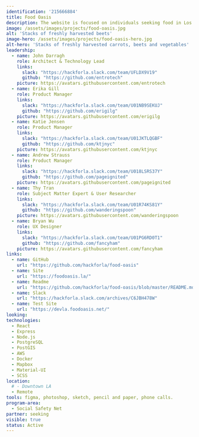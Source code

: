 ```yaml
---
identification: '215666884'
title: Food Oasis
description: The website is focused on individuals seeking food in Los Angeles who need an up-to-date resource about food pantries and meals. Our mission is to update the existing website, foodoasis.la with a simplified UI and verified data.  Future development goals include creating functionality for referral services that will allow the end user to annotate and update listings through a peer verification system.
image: /assets/images/projects/food-oasis.jpg
alt: 'Stacks of freshly harvested beets'
image-hero: /assets/images/projects/food-oasis-hero.jpg
alt-hero: 'Stacks of freshly harvested carrots, beets and vegetables'
leadership:
  - name: John Darragh
    role: Architect & Technology Lead
    links:
      slack: "https://hackforla.slack.com/team/UFLDX9V19"
      github: "https://github.com/entrotech"
    picture: https://avatars.githubusercontent.com/entrotech
  - name: Erika Gill
    role: Product Manager
    links:
      slack: "https://hackforla.slack.com/team/U01NB9SEKUJ"
      github: "https://github.com/erigilg"
    picture: https://avatars.githubusercontent.com/erigilg
  - name: Katie Jensen
    role: Product Manager
    links:
      slack: "https://hackforla.slack.com/team/U01JKTLQGBF"
      github: "https://github.com/ktjnyc"
    picture: https://avatars.githubusercontent.com/ktjnyc
  - name: Andrew Strauss
    role: Product Manager
    links:
      slack: "https://hackforla.slack.com/team/U018LSRS37Y"
      github: "https://github.com/pageignited"
    picture: https://avatars.githubusercontent.com/pageignited
  - name: Thy Tran
    role: Subject Matter Expert & User Researcher
    links:
      slack: "https://hackforla.slack.com/team/U01R74KS81Y"
      github: "https://github.com/wanderingspoon"
    picture: https://avatars.githubusercontent.com/wanderingspoon
  - name: Bryan Wu
    role: UX Designer
    links:
      slack: "https://hackforla.slack.com/team/U01PG6RD0T1"
      github: "https://github.com/fancyham"
    picture: https://avatars.githubusercontent.com/fancyham
links:
  - name: GitHub
    url: "https://github.com/hackforla/food-oasis"
  - name: Site
    url: "https://foodoasis.la/"
  - name: Readme
    url: "https://github.com/hackforla/food-oasis/blob/master/README.md"
  - name: Slack
    url: "https://hackforla.slack.com/archives/C6JBH478W"
  - name: Test Site
    url: "https://devla.foodoasis.net/"
looking:
technologies:
  - React
  - Express
  - Node.js
  - PostgreSQL
  - PostGIS
  - AWS
  - Docker
  - Mapbox
  - Material-UI
  - SCSS
location:
  # - Downtown LA
  - Remote
tools: figma, photoshop, sketch, pencil and paper, phone calls.
program-area: 
  - Social Safety Net
partner: seeking
visible: true
status: Active
---
```

